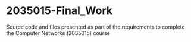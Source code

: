 # 2035015-Final_Work
Source code and files presented as part of the requirements to complete the Computer Networks (2035015) course
